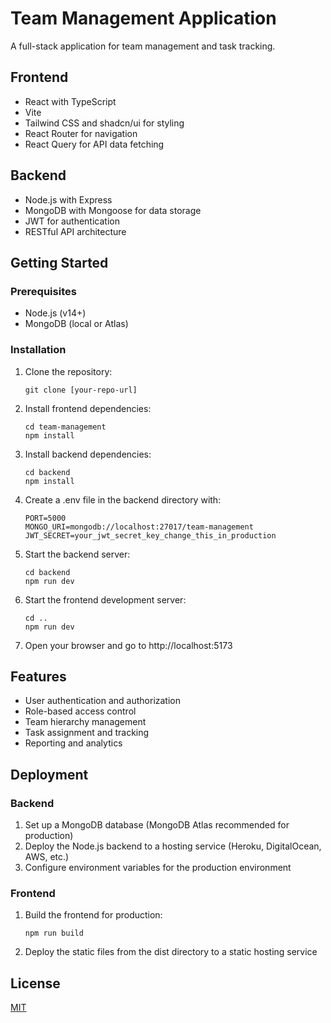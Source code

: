 
# Team Management Application

A full-stack application for team management and task tracking.

## Frontend
- React with TypeScript
- Vite
- Tailwind CSS and shadcn/ui for styling
- React Router for navigation
- React Query for API data fetching

## Backend
- Node.js with Express
- MongoDB with Mongoose for data storage
- JWT for authentication
- RESTful API architecture

## Getting Started

### Prerequisites
- Node.js (v14+)
- MongoDB (local or Atlas)

### Installation

1. Clone the repository:
   ```
   git clone [your-repo-url]
   ```

2. Install frontend dependencies:
   ```
   cd team-management
   npm install
   ```

3. Install backend dependencies:
   ```
   cd backend
   npm install
   ```

4. Create a .env file in the backend directory with:
   ```
   PORT=5000
   MONGO_URI=mongodb://localhost:27017/team-management
   JWT_SECRET=your_jwt_secret_key_change_this_in_production
   ```

5. Start the backend server:
   ```
   cd backend
   npm run dev
   ```

6. Start the frontend development server:
   ```
   cd ..
   npm run dev
   ```

7. Open your browser and go to http://localhost:5173

## Features
- User authentication and authorization
- Role-based access control
- Team hierarchy management
- Task assignment and tracking
- Reporting and analytics

## Deployment

### Backend
1. Set up a MongoDB database (MongoDB Atlas recommended for production)
2. Deploy the Node.js backend to a hosting service (Heroku, DigitalOcean, AWS, etc.)
3. Configure environment variables for the production environment

### Frontend
1. Build the frontend for production:
   ```
   npm run build
   ```
2. Deploy the static files from the dist directory to a static hosting service

## License
[MIT](LICENSE)
